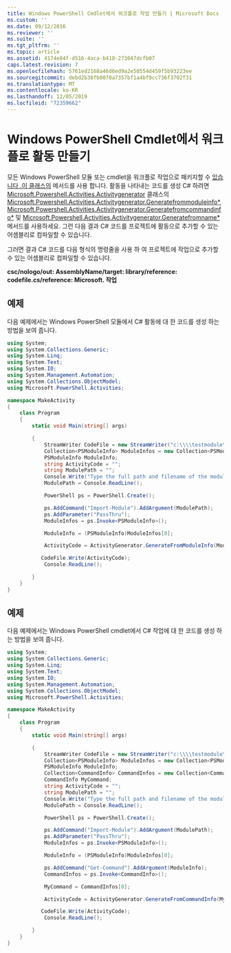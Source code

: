 ```yaml
---
title: Windows PowerShell Cmdlet에서 워크플로 작업 만들기 | Microsoft Docs
ms.custom: ''
ms.date: 09/12/2016
ms.reviewer: ''
ms.suite: ''
ms.tgt_pltfrm: ''
ms.topic: article
ms.assetid: 4174e84f-d516-4aca-b418-273047dcfb07
caps.latest.revision: 7
ms.openlocfilehash: 5761ed2168a46d6ed9a2e50554d459f5b93223ee
ms.sourcegitcommit: debd2b38fb8070a7357bf1a4bf9cc736f3702f31
ms.translationtype: MT
ms.contentlocale: ko-KR
ms.lasthandoff: 12/05/2019
ms.locfileid: "72359662"
---
```

# <a name="creating-a-workflow-activity-from-a-windows-powershell-cmdlet"></a>Windows PowerShell Cmdlet에서 워크플로 활동 만들기

모든 Windows PowerShell 모듈 또는 cmdlet을 워크플로 작업으로 패키지할 수 [있습니다 .이 클래스의](/dotnet/api/Microsoft.PowerShell.Activities.ActivityGenerator) 메서드를 사용 합니다. 활동을 나타내는 코드를 생성 C# 하려면 [Microsoft.Powershell.Activities.Activitygenerator](/dotnet/api/Microsoft.PowerShell.Activities.ActivityGenerator) 클래스의 [Microsoft.Powershell.Activities.Activitygenerator.Generatefrommoduleinfo*](/dotnet/api/Microsoft.PowerShell.Activities.ActivityGenerator.GenerateFromModuleInfo), [Microsoft.Powershell.Activities.Activitygenerator.Generatefromcommandinfo*](/dotnet/api/Microsoft.PowerShell.Activities.ActivityGenerator.GenerateFromCommandInfo) 및 [Microsoft.Powershell.Activities.Activitygenerator.Generatefromname*](/dotnet/api/Microsoft.PowerShell.Activities.ActivityGenerator.GenerateFromName) 메서드를 사용하세요. 그런 다음 결과 C# 코드를 프로젝트에 활동으로 추가할 수 있는 어셈블리로 컴파일할 수 있습니다.

그러면 결과 C# 코드를 다음 형식의 명령줄을 사용 하 여 프로젝트에 작업으로 추가할 수 있는 어셈블리로 컴파일할 수 있습니다.

**csc/nologo/out: AssemblyName/target: library/reference: codefile.cs/reference: Microsoft. 작업**

## <a name="example"></a>예제

다음 예제에서는 Windows PowerShell 모듈에서 C# 활동에 대 한 코드를 생성 하는 방법을 보여 줍니다.

```csharp
using System;
using System.Collections.Generic;
using System.Linq;
using System.Text;
using System.IO;
using System.Management.Automation;
using System.Collections.ObjectModel;
using Microsoft.PowerShell.Activities;

namespace MakeActivity
{
    class Program
    {
        static void Main(string[] args)

        {
            StreamWriter CodeFile = new StreamWriter("c:\\\\testmodule\\codefile.cs");
            Collection<PSModuleInfo> ModuleInfos = new Collection<PSModuleInfo> { };
            PSModuleInfo ModuleInfo;
            string ActivityCode = "";
            string ModulePath = "";
            Console.Write("Type the full path and filename of the module to process:");
            ModulePath = Console.ReadLine();

            PowerShell ps = PowerShell.Create();

            ps.AddCommand("Import-Module").AddArgument(ModulePath);
            ps.AddParameter("PassThru");
            ModuleInfos = ps.Invoke<PSModuleInfo>();

            ModuleInfo = (PSModuleInfo)ModuleInfos[0];

            ActivityCode = ActivityGenerator.GenerateFromModuleInfo(ModuleInfo, "MyNamespace").First<String>();

           CodeFile.Write(ActivityCode);
            Console.ReadLine();

        }
    }
}

```

## <a name="example"></a>예제

다음 예제에서는 Windows PowerShell cmdlet에서 C# 작업에 대 한 코드를 생성 하는 방법을 보여 줍니다.

```csharp
using System;
using System.Collections.Generic;
using System.Linq;
using System.Text;
using System.IO;
using System.Management.Automation;
using System.Collections.ObjectModel;
using Microsoft.PowerShell.Activities;

namespace MakeActivity
{
    class Program
    {
        static void Main(string[] args)

        {
            StreamWriter CodeFile = new StreamWriter("c:\\\\testmodule\\codefile.cs");
            Collection<PSModuleInfo> ModuleInfos = new Collection<PSModuleInfo> { };
            PSModuleInfo ModuleInfo;
            Collection<CommandInfo> CommandInfos = new Collection<CommandInfo> { };
            CommandInfo MyCommand;
            string ActivityCode = "";
            string ModulePath = "";
            Console.Write("Type the full path and filename of the module to process:");
            ModulePath = Console.ReadLine();

            PowerShell ps = PowerShell.Create();

            ps.AddCommand("Import-Module").AddArgument(ModulePath);
            ps.AddParameter("PassThru");
            ModuleInfos = ps.Invoke<PSModuleInfo>();

            ModuleInfo = (PSModuleInfo)ModuleInfos[0];

            ps.AddCommand("Get-Command").AddArgument(ModuleInfo);
            CommandInfos = ps.Invoke<CommandInfo>();

            MyCommand = CommandInfos[0];

            ActivityCode = ActivityGenerator.GenerateFromCommandInfo(MyCommand, "MyNamespace");

           CodeFile.Write(ActivityCode);
            Console.ReadLine();

        }
    }
}

```